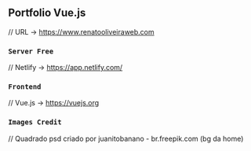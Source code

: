 ## Portfolio Vue.js
// URL -> https://www.renatooliveiraweb.com

### `Server Free`
// Netlify -> https://app.netlify.com/

### `Frontend`
// Vue.js -> https://vuejs.org

### `Images Credit`
// Quadrado psd criado por juanitobanano - br.freepik.com (bg da home)